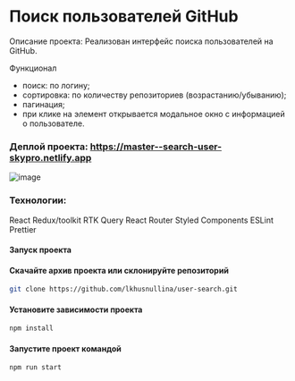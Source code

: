 # Поиск пользователей GitHub 

Описание проекта:
Реализован интерфейс поиска пользователей на GitHub.

Функционал
- поиск: по логину;
- сортировка: по количеству репозиториев (возрастанию/убыванию);
- пагинация;
- при клике на элемент открывается модальное окно с информацией о пользователе. 

### Деплой проекта: https://master--search-user-skypro.netlify.app

![image](https://github.com/lkhusnullina/user-search/assets/101172468/d7b165e6-7755-49de-b8a8-8c4834762dc2)

### Технологии: 
React Redux/toolkit RTK Query React Router Styled Components ESLint Prettier

#### Запуск проекта

#### Скачайте архив проекта или склонируйте репозиторий

```sh
git clone https://github.com/lkhusnullina/user-search.git
```

#### Установите зависимости проекта

```sh
npm install
```
#### Запустите проект командой

```sh
npm run start
```




